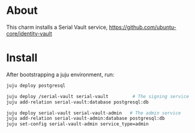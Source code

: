 # About
This charm installs a Serial Vault service, https://github.com/ubuntu-core/identity-vault

# Install
After bootstrapping a juju environment, run:
```bash
juju deploy postgresql

juju deploy /serial-vault serial-vault         # The signing service
juju add-relation serial-vault:database postgresql:db

juju deploy serial-vault serial-vault-admin   # The admin service
juju add-relation serial-vault-admin:database postgresql:db
juju set-config serial-vault-admin service_type=admin
```
